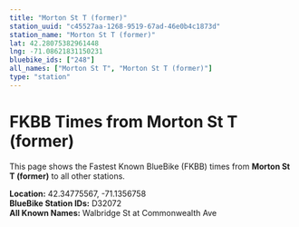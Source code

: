 ```yaml
---
title: "Morton St T (former)"
station_uuid: "c45527aa-1268-9519-67ad-46e0b4c1873d"
station_name: "Morton St T (former)"
lat: 42.28075382961448
lng: -71.08621831150231
bluebike_ids: ["248"]
all_names: ["Morton St T", "Morton St T (former)"]
type: "station"
---
```


# FKBB Times from Morton St T (former)

This page shows the Fastest Known BlueBike (FKBB) times from **Morton St T (former)** to all other stations.

**Location:** 42.34775567, -71.1356758  
**BlueBike Station IDs:** D32072  
**All Known Names:** Walbridge St at Commonwealth Ave

